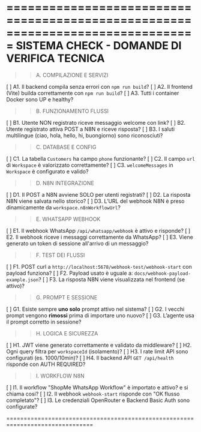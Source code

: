 ===============================================================================
SISTEMA CHECK - DOMANDE DI VERIFICA TECNICA
===============================================================================

>> A. COMPILAZIONE E SERVIZI

[ ] A1. Il backend compila senza errori con `npm run build`?
[ ] A2. Il frontend (Vite) builda correttamente con `npm run build`?
[ ] A3. Tutti i container Docker sono UP e healthy?

>> B. FUNZIONAMENTO FLUSSI

[ ] B1. Utente NON registrato riceve messaggio welcome con link?
[ ] B2. Utente registrato attiva POST a N8N e riceve risposta?
[ ] B3. I saluti multilingue (ciao, hola, hello, hi, buongiorno) sono riconosciuti?

>> C. DATABASE E CONFIG

[ ] C1. La tabella `Customers` ha campo `phone` funzionante?
[ ] C2. Il campo `url` di `Workspace` è valorizzato correttamente?
[ ] C3. `welcomeMessages` in `Workspace` è configurato e valido?

>> D. N8N INTEGRAZIONE

[ ] D1. Il POST a N8N avviene SOLO per utenti registrati?
[ ] D2. La risposta N8N viene salvata nello storico?
[ ] D3. L’URL del webhook N8N è preso dinamicamente da `workspace.n8nWorkflowUrl`?

>> E. WHATSAPP WEBHOOK

[ ] E1. Il webhook WhatsApp `/api/whatsapp/webhook` è attivo e risponde?
[ ] E2. Il webhook riceve i messaggi correttamente da WhatsApp?
[ ] E3. Viene generato un token di sessione all'arrivo di un messaggio?

>> F. TEST DEI FLUSSI

[ ] F1. POST curl a `http://localhost:5678/webhook-test/webhook-start` con payload funziona?
[ ] F2. Payload usato è uguale a: `docs/webhook-payload-example.json`?
[ ] F3. La risposta N8N viene visualizzata nel frontend (se attivo)?

>> G. PROMPT E SESSIONE

[ ] G1. Esiste sempre **uno solo** prompt attivo nel sistema?
[ ] G2. I vecchi prompt vengono **rimossi** prima di importare uno nuovo?
[ ] G3. L’agente usa il prompt corretto in sessione?

>> H. LOGICA E SICUREZZA

[ ] H1. JWT viene generato correttamente e validato da middleware?
[ ] H2. Ogni query filtra per `workspaceId` (isolamento)?
[ ] H3. I rate limit API sono configurati (es. 1000/10min)?
[ ] H4. Il backend API `GET /api/health` risponde con AUTH REQUIRED?

>> I. WORKFLOW N8N

[ ] I1. Il workflow "ShopMe WhatsApp Workflow" è importato e attivo?  e si chiama cosi?
[ ] I2. Il webhook `webhook-start` risponde con "OK flusso completato"?
[ ] I3. Le credenziali OpenRouter e Backend Basic Auth sono configurate?

===============================================================================
